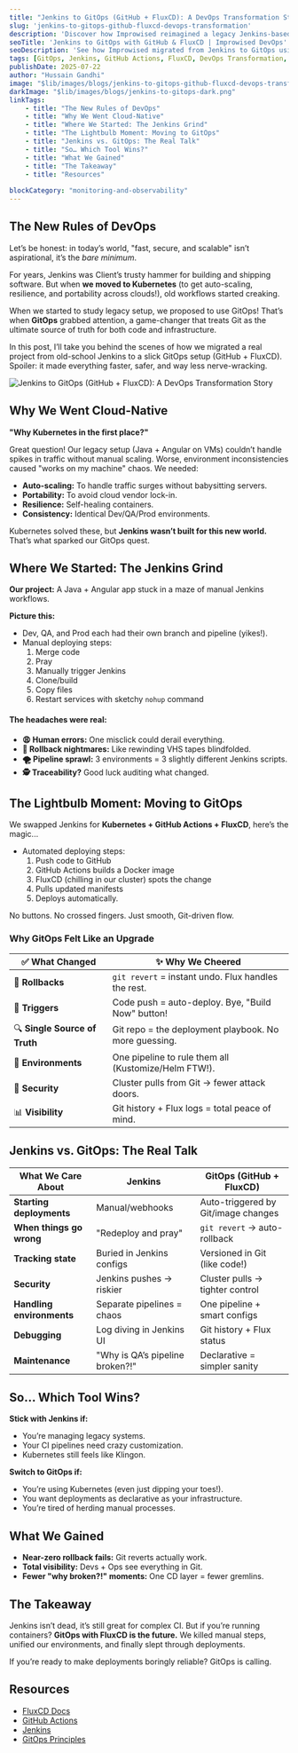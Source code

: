 ```yaml
---
title: "Jenkins to GitOps (GitHub + FluxCD): A DevOps Transformation Story"
slug: 'jenkins-to-gitops-github-fluxcd-devops-transformation'
description: 'Discover how Improwised reimagined a legacy Jenkins-based CI/CD pipeline into a modern GitOps workflow using GitHub Actions and FluxCD. A practical journey into scalable, secure, and cloud-native DevOps.'
seoTitle: 'Jenkins to GitOps with GitHub & FluxCD | Improwised DevOps'
seoDescription: 'See how Improwised migrated from Jenkins to GitOps using GitHub & FluxCD,  enhancing deployment speed, security, and CI/CD scalability in real-world DevOps'
tags: [GitOps, Jenkins, GitHub Actions, FluxCD, DevOps Transformation, CI/CD, Cloud-Native, Improwised Technologies, Infrastructure as Code Automation]
publishDate: 2025-07-22
author: "Hussain Gandhi"
image: "$lib/images/blogs/jenkins-to-gitops-github-fluxcd-devops-transformation.png"
darkImage: "$lib/images/blogs/jenkins-to-gitops-dark.png"
linkTags:
    - title: "The New Rules of DevOps"
    - title: "Why We Went Cloud-Native"
    - title: "Where We Started: The Jenkins Grind"
    - title: "The Lightbulb Moment: Moving to GitOps"
    - title: "Jenkins vs. GitOps: The Real Talk"
    - title: "So… Which Tool Wins?"
    - title: "What We Gained"
    - title: "The Takeaway"
    - title: "Resources"
      
blockCategory: "monitoring-and-observability"
---
```


## **The New Rules of DevOps**

Let’s be honest: in today’s world, "fast, secure, and scalable" isn’t aspirational, it’s the *bare minimum*. 

For years, Jenkins was Client’s trusty hammer for building and shipping software. But when **we moved to Kubernetes** (to get auto-scaling, resilience, and portability across clouds\!), old workflows started creaking. 

When we started to study legacy setup, we proposed to use GitOps\! That’s when **GitOps** grabbed attention, a game-changer that treats Git as the ultimate source of truth for both code and infrastructure.

In this post, I’ll take you behind the scenes of how we migrated a real project from old-school Jenkins to a slick GitOps setup (GitHub \+ FluxCD). Spoiler: it made everything faster, safer, and way less nerve-wracking.

![Jenkins to GitOps (GitHub + FluxCD): A DevOps Transformation Story]($lib/images/blogs/jenkins-to-gitops-github-fluxcd-devops-transformation-content-image.png)

## **Why We Went Cloud-Native**

**"Why Kubernetes in the first place?"**

Great question\! Our legacy setup (Java \+ Angular on VMs) couldn’t handle spikes in traffic without manual scaling. Worse, environment inconsistencies caused "works on my machine" chaos. We needed:

* **Auto-scaling:** To handle traffic surges without babysitting servers.  
* **Portability:** To avoid cloud vendor lock-in.  
* **Resilience:** Self-healing containers.  
* **Consistency:** Identical Dev/QA/Prod environments.

Kubernetes solved these, but **Jenkins wasn’t built for this new world.** That’s what sparked our GitOps quest.

## **Where We Started: The Jenkins Grind**
 
**Our project:** A Java \+ Angular app stuck in a maze of manual Jenkins workflows. 

**Picture this:**
* Dev, QA, and Prod each had their own branch and pipeline (yikes\!).  
* Manual deploying steps:  
  1. Merge code 
  2. Pray 
  3. Manually trigger Jenkins 
  4. Clone/build 
  5. Copy files
  6. Restart services with sketchy `nohup` command

#### **The headaches were real:**

* **😩 Human errors:** One misclick could derail everything.  
* **🔄 Rollback nightmares:** Like rewinding VHS tapes blindfolded.  
* **🌪️ Pipeline sprawl:** 3 environments \= 3 slightly different Jenkins scripts.  
* **🕵️ Traceability?** Good luck auditing what changed.

## **The Lightbulb Moment: Moving to GitOps**

We swapped Jenkins for **Kubernetes \+ GitHub Actions \+ FluxCD**, here’s the magic...
* Automated deploying steps:
  1. Push code to GitHub 
  2. GitHub Actions builds a Docker image
  3. FluxCD (chilling in our cluster) spots the change
  4. Pulls updated manifests
  5. Deploys automatically.

No buttons. No crossed fingers. Just smooth, Git-driven flow.

### **Why GitOps Felt Like an Upgrade**
 
| ✅ What Changed | ✨ Why We Cheered |
| ----- | ----- |
| 🔁 **Rollbacks** | `git revert` \= instant undo. Flux handles the rest. |
| 🤖 **Triggers** | Code push \= auto-deploy. Bye, "Build Now" button\! |
| 🔍 **Single Source of Truth** | Git repo \= the deployment playbook. No more guessing. |
| 🚢 **Environments** | One pipeline to rule them all (Kustomize/Helm FTW\!). |
| 🔐 **Security** | Cluster pulls from Git → fewer attack doors. |
| 📊 **Visibility** | Git history \+ Flux logs \= total peace of mind. |

## **Jenkins vs. GitOps: The Real Talk**

| What We Care About | Jenkins | GitOps (GitHub \+ FluxCD) |
| ----- | ----- | ----- |
| **Starting deployments** | Manual/webhooks | Auto-triggered by Git/image changes |
| **When things go wrong** | "Redeploy and pray" | `git revert` → auto-rollback |
| **Tracking state** | Buried in Jenkins configs | Versioned in Git (like code\!) |
| **Security** | Jenkins pushes → riskier | Cluster pulls → tighter control |
| **Handling environments** | Separate pipelines \= chaos | One pipeline \+ smart configs |
| **Debugging** | Log diving in Jenkins UI | Git history \+ Flux status |
| **Maintenance** | "Why is QA’s pipeline broken?\!"     | Declarative \= simpler sanity |

## **So… Which Tool Wins?**

**Stick with Jenkins if:**

* You’re managing legacy systems.  
* Your CI pipelines need crazy customization.  
* Kubernetes still feels like Klingon.

**Switch to GitOps if:**

* You’re using Kubernetes (even just dipping your toes\!).  
* You want deployments as declarative as your infrastructure.  
* You’re tired of herding manual processes.

## **What We Gained**

* **Near-zero rollback fails:** Git reverts actually work.  
* **Total visibility:** Devs \+ Ops see everything in Git.  
* **Fewer "why broken?\!" moments:** One CD layer \= fewer gremlins.

## **The Takeaway**

Jenkins isn’t dead, it’s still great for complex CI. But if you’re running containers? **GitOps with FluxCD is the future.** We killed manual steps, unified our environments, and finally slept through deployments.

If you’re ready to make deployments boringly reliable? GitOps is calling.

## **Resources**

* <a href="https://fluxcd.io/flux/" target="_blank">FluxCD Docs</a>
* <a href="https://docs.github.com/en/actions" target="_blank">GitHub Actions</a>
* <a href="https://www.jenkins.io/doc/book" target="_blank">Jenkins</a>
* <a href="https://opengitops.dev/" target="_blank">GitOps Principles</a>
